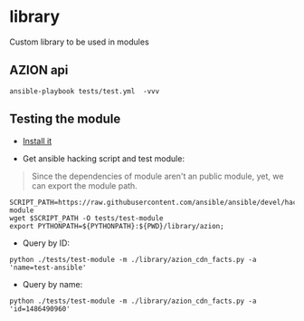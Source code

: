 # library

Custom library to be used in modules


## AZION api

```
ansible-playbook tests/test.yml  -vvv
```

## Testing the module

* [Install it](http://docs.ansible.com/ansible/dev_guide/developing_modules_general.html#testing-your-module)

* Get ansible hacking script and test module:

> Since the dependencies of module aren't an public module, yet, we can export
> the module path.

```
SCRIPT_PATH=https://raw.githubusercontent.com/ansible/ansible/devel/hacking/test-module
wget $SCRIPT_PATH -O tests/test-module
export PYTHONPATH=${PYTHONPATH}:${PWD}/library/azion;
```

* Query by ID:

`python ./tests/test-module -m ./library/azion_cdn_facts.py -a 'name=test-ansible'`

* Query by name:

`python ./tests/test-module -m ./library/azion_cdn_facts.py -a 'id=1486490960'`
